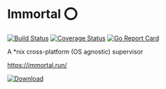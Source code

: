 # Immortal ⭕

[![Build Status](https://travis-ci.org/immortal/immortal.svg?branch=develop)](https://travis-ci.org/immortal/immortal)
[![Coverage Status](https://coveralls.io/repos/github/immortal/immortal/badge.svg?branch=develop)](https://coveralls.io/github/immortal/immortal?branch=develop)
[![Go Report Card](https://goreportcard.com/badge/github.com/immortal/immortal)](https://goreportcard.com/report/github.com/immortal/immortal)

A *nix cross-platform (OS agnostic) supervisor

https://immortal.run/

[ ![Download](https://api.bintray.com/packages/nbari/immortal/immortal/images/download.svg) ](https://bintray.com/nbari/immortal/immortal/_latestVersion)
